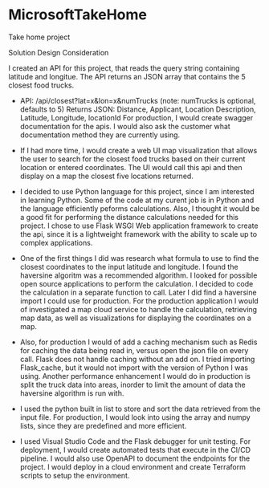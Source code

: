 # MicrosoftTakeHome
Take home project

Solution Design Consideration

I created an API for this project, that reads the query string containing latitude and longitue.  The API returns an JSON array that contains the 5 closest food trucks.

- API: /api/closest?lat=x&lon=x&numTrucks  (note: numTrucks is optional, defaults to 5)
Returns JSON: Distance, Applicant, Location Description, Latitude, Longitude, locationId 
For production, I would create swagger documentation for the apis.  I would also ask the customer what documentation method they are currently using.

- If I had more time, I would create a web UI map visualization that allows the user to search for the closest food trucks based on their current location or entered coordinates.  The UI would call this api and then display on a map the closest five locations returned.

- I decided to use Python language for this project, since I am interested in learning Python.  Some of the code at my curent job is in Python and the language efficiently peforms calculations.  Also, I thought it would be a good fit for performing the distance calculations needed for this project.  I chose to use Flask WSGI Web application framework to create the api, since it is a lightweight framework with the ability to scale up to complex applications. 

- One of the first things I did was research what formula to use to find the closest coordinates to the input latitude and longitude. I found the haversine algoritm was a recommended algorithm.  I looked for possible open source applications to perform the calculation.  I decided to code the calculation in a separate function to call.  Later I did find a haversine import I could use for production. For the production application I would of investigated a map cloud service to handle the calculation, retrieving map data, as well as visualizations for displaying the coordinates on a map.  

- Also, for production I would of add a caching mechanism such as Redis for caching the data being read in, versus open the json file on every call.  Flask does not handle caching without an add on.  I tried importing Flask_cache, but it would not import with the version of Python I was using. Another performance enhancement I would do in production is split the truck data into areas, inorder to limit the amount of data the haversine algorithm is run with.

- I used the python built in list to store and sort the data retrieved from the input file.  For production, I would look into using the array and numpy lists, since they are predefined and more efficient. 

- I used Visual Studio Code and the Flask debugger for unit testing.  For deployment, I would create automated tests that execute in the CI/CD pipeline.  I would also use OpenAPI to document the endpoints for the project.  I would deploy in a cloud environment and create Terraform scripts to setup the environment. 
